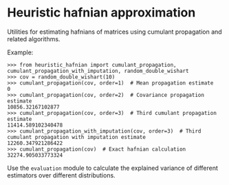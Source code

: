 # Heuristic hafnian approximation

Utilities for estimating hafnians of matrices using cumulant propagation and related algorithms.

Example:

```
>>> from heuristic_hafnian import cumulant_propagation, cumulant_propagation_with_imputation, random_double_wishart
>>> cov = random_double_wishart(10)
>>> cumulant_propagation(cov, order=1)  # Mean propagation estimate
0
>>> cumulant_propagation(cov, order=2)  # Covariance propagation estimate
10856.32167102877
>>> cumulant_propagation(cov, order=3)  # Third cumulant propagation estimate
11414.589102340478
>>> cumulant_propagation_with_imputation(cov, order=3)  # Third cumulant propagation with imputation estimate
12260.347921286422
>>> cumulant_propagation(cov)  # Exact hafnian calculation
32274.905033773324
```

Use the `evaluation` module to calculate the explained variance of different estimators over different distributions.
